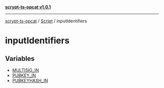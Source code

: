 [**scrypt-ts-opcat v1.0.1**](../../../../README.md)

***

[scrypt-ts-opcat](../../../../README.md) / [Script](../../README.md) / inputIdentifiers

# inputIdentifiers

## Variables

- [MULTISIG\_IN](variables/MULTISIG_IN.md)
- [PUBKEY\_IN](variables/PUBKEY_IN.md)
- [PUBKEYHASH\_IN](variables/PUBKEYHASH_IN.md)

